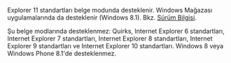 Explorer 11 standartları belge modunda desteklenir. Windows Mağazası uygulamalarında da desteklenir (Windows 8.1). Bkz. [Sürüm Bilgisi](../../../javascript/reference/javascript-version-information.md).  
  
 Şu belge modlarında desteklenmez: Quirks, Internet Explorer 6 standartları, Internet Explorer 7 standartları, Internet Explorer 8 standartları, Internet Explorer 9 standartları ve Internet Explorer 10 standartları. Windows 8 veya Windows Phone 8.1'de desteklenmez.